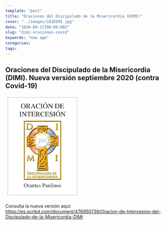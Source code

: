 ```yaml
---
template: "post"
title: "Oraciones del Discipulado de la Misericordia (DIMI)"
cover: "../images/181DIMI.jpg"
date: "2020-09-21T08:00:00Z"
slug: "dimi-oraciones-covid"
keywords: "new age"
categories: 
tags: 
---
```


## Oraciones del Discipulado de la Misericordia (DIMI). Nueva versión septiembre 2020 (contra Covid-19)

![DIMI](../images/181DIMI.jpg) 


Consulta la nueva versión aquí:
https://es.scribd.com/document/476950739/Oracion-de-Intercesion-del-Discipulado-de-la-Misericordia-DIMI 